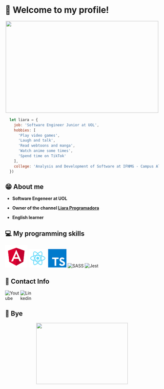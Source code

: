 # 🤩 Welcome to my profile!

<p align="center">
  <img align="center" height="300" width="500" src="https://pa1.narvii.com/6077/d329bf6e008e02fe4add9b79c01450e640719006_hq.gif">
</p>

```js
  let liara = {
    job: 'Software Engineer Junior at UOL',
    hobbies: [
      'Play video games',
      'Laugh and talk',
      'Read webtoons and manga',
      'Watch anime some times',
      'Spend time on TikTok'
    ],
    college: 'Analysis and Development of Software at IFNMG - Campus Almenara',
  })
```

## 😁 About me

- **Software Engeneer at UOL**

- **Owner of the channel <a href="https://www.youtube.com/c/LiaraProgramadora?sub_confirmation=1">Liara Programadora</a>**

- **English learner**

## 💻 My programming skills

<div>
    <img title="Angular" alt="Angular" width="73px" src="https://raw.githubusercontent.com/github/explore/80688e429a7d4ef2fca1e82350fe8e3517d3494d/topics/angular/angular.png" />
    <img title="React" alt="React" width="60px" src="https://raw.githubusercontent.com/github/explore/80688e429a7d4ef2fca1e82350fe8e3517d3494d/topics/react/react.png" />
    <img title="Typescript" alt="Typescript" width="60px" src="https://raw.githubusercontent.com/github/explore/80688e429a7d4ef2fca1e82350fe8e3517d3494d/topics/typescript/typescript.png" />    
    <img title="SASS" alt="SASS" width="68px" src="https://upload.wikimedia.org/wikipedia/commons/thumb/9/96/Sass_Logo_Color.svg/1280px-Sass_Logo_Color.svg.png" />
    <img title="Jest" alt="Jest" width="60px" src="https://jestjs.io/img/jest.png" />
</div>

## 💬 Contact Info

<div>
  <a href="https://www.youtube.com/c/LiaraProgramadora?sub_confirmation=1">
    <img align="left" title="Youtube" alt="Youtube" width="50px" height="" src="https://icons.iconarchive.com/icons/dtafalonso/android-l/256/Youtube-icon.png" />
  </a>
  <a href="https://www.linkedin.com/in/liara-programadora">
    <img align="left" title="Linkedin" alt="Linkedin" width="40px" src="https://www.iconarchive.com/download/i82926/limav/flat-gradient-social/Linkedin.ico" />
  </a>
</div>

</br>
</br>

## 👋 Bye

<p align="center">
  <img align="center" width="300" height="200" src="https://pa1.narvii.com/5711/38d079cc1a064ec6b805323df9010a2b9cac9819_hq.gif">
</p>
